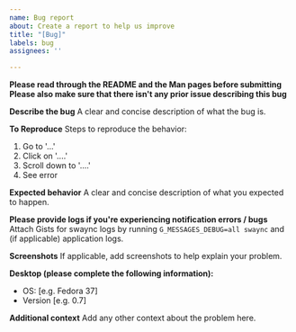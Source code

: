 ```yaml
---
name: Bug report
about: Create a report to help us improve
title: "[Bug]"
labels: bug
assignees: ''

---
```


**Please read through the README and the Man pages before submitting**
**Please also make sure that there isn't any prior issue describing this bug**

**Describe the bug**
A clear and concise description of what the bug is.

**To Reproduce**
Steps to reproduce the behavior:
1. Go to '...'
2. Click on '....'
3. Scroll down to '....'
4. See error

**Expected behavior**
A clear and concise description of what you expected to happen.

**Please provide logs if you're experiencing notification errors / bugs**
Attach Gists for swaync logs by running `G_MESSAGES_DEBUG=all swaync` and (if applicable) application logs.

**Screenshots**
If applicable, add screenshots to help explain your problem.

**Desktop (please complete the following information):**
 - OS: [e.g. Fedora 37]
 - Version [e.g. 0.7]

**Additional context**
Add any other context about the problem here.
